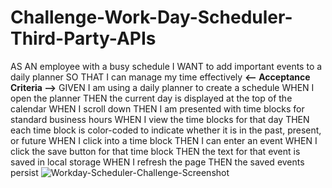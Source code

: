 # Challenge-Work-Day-Scheduler-Third-Party-APIs
AS AN employee with a busy schedule I WANT to add important events to a daily planner SO THAT I can manage my time effectively
**<-- Acceptance Criteria -->**
GIVEN I am using a daily planner to create a schedule
WHEN I open the planner
THEN the current day is displayed at the top of the calendar
WHEN I scroll down
THEN I am presented with time blocks for standard business hours
WHEN I view the time blocks for that day
THEN each time block is color-coded to indicate whether it is in the past, present, or future
WHEN I click into a time block
THEN I can enter an event
WHEN I click the save button for that time block
THEN the text for that event is saved in local storage
WHEN I refresh the page
THEN the saved events persist
![Workday-Scheduler-Challenge-Screenshot](https://user-images.githubusercontent.com/77178392/111892139-aafa6a80-89c6-11eb-89d6-986e8ac906a1.png)
